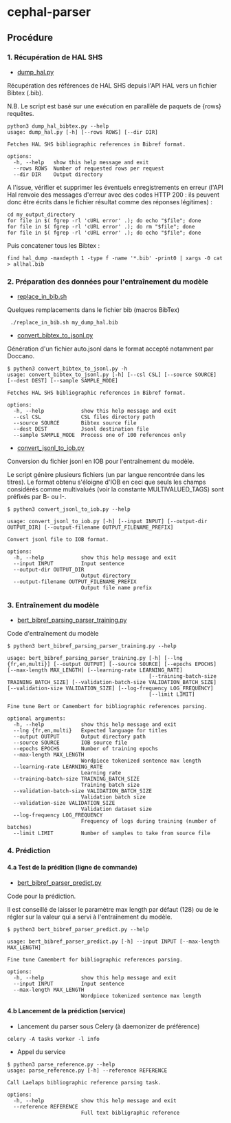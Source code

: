 # cephal-parser

## Procédure

### 1. Récupération de HAL SHS

* [dump_hal.py](dump_hal.py)

Récupération des références de HAL SHS depuis l'API HAL vers un fichier Bibtex (.bib).

N.B. Le script est basé sur une exécution en parallèle de paquets de {rows} requêtes.

```shell
python3 dump_hal_bibtex.py --help
usage: dump_hal.py [-h] [--rows ROWS] [--dir DIR]

Fetches HAL SHS bibliographic references in Bibref format.

options:
  -h, --help   show this help message and exit
  --rows ROWS  Number of requested rows per request
  --dir DIR    Output directory
```

A l'issue, vérifier et supprimer les éventuels enregistrements en erreur (l'API Hal renvoie des messages d'erreur avec
des codes HTTP 200 : ils peuvent donc être écrits dans le fichier résultat comme des réponses légitimes) :

```shell
cd my_output_directory
for file in $( fgrep -rl 'cURL error' .); do echo "$file"; done
for file in $( fgrep -rl 'cURL error' .); do rm "$file"; done
for file in $( fgrep -rl 'cURL error' .); do echo "$file"; done
```

Puis concatener tous les Bibtex :

```shell
find hal_dump -maxdepth 1 -type f -name '*.bib' -print0 | xargs -0 cat > allhal.bib
```

### 2. Préparation des données pour l'entraînement du modèle

* [replace_in_bib.sh](replace_in_bib.sh)

Quelques remplacements dans le fichier bib (macros BibTex)

```shell
 ./replace_in_bib.sh my_dump_hal.bib 
```

* [convert_bibtex_to_jsonl.py](convert_bibtex_to_jsonl.py)

Génération d'un fichier auto.jsonl dans le format accepté notamment par Doccano.

```shell
$ python3 convert_bibtex_to_jsonl.py -h
usage: convert_bibtex_to_jsonl.py [-h] [--csl CSL] [--source SOURCE] [--dest DEST] [--sample SAMPLE_MODE]

Fetches HAL SHS bibliographic references in Bibref format.

options:
  -h, --help            show this help message and exit
  --csl CSL             CSL files directory path
  --source SOURCE       Bibtex source file
  --dest DEST           Jsonl destination file
  --sample SAMPLE_MODE  Process one of 100 references only
```

* [convert_jsonl_to_iob.py](convert_jsonl_to_iob.py)

Conversion du fichier jsonl en IOB pour l'entraînement du modèle.

Le script génère plusieurs fichiers (un par langue rencontrée dans les titres). Le format obtenu s'éloigne d'IOB en ceci
que seuls les champs considérés comme multivalués (voir la constante MULTIVALUED_TAGS) sont préfixés par B- ou I-.

```shell
$ python3 convert_jsonl_to_iob.py --help

usage: convert_jsonl_to_iob.py [-h] [--input INPUT] [--output-dir OUTPUT_DIR] [--output-filename OUTPUT_FILENAME_PREFIX]

Convert jsonl file to IOB format.

options:
  -h, --help            show this help message and exit
  --input INPUT         Input sentence
  --output-dir OUTPUT_DIR
                        Output directory
  --output-filename OUTPUT_FILENAME_PREFIX
                        Output file name prefix
```

### 3. Entraînement du modèle

* [bert_bibref_parsing_parser_training.py](bert_bibref_parsing_parser_training.py)

Code d'entraînement du modèle

```shell
$ python3 bert_bibref_parsing_parser_training.py --help

usage: bert_bibref_parsing_parser_training.py [-h] [--lng {fr,en,multi}] [--output OUTPUT] [--source SOURCE] [--epochs EPOCHS] [--max-length MAX_LENGTH] [--learning-rate LEARNING_RATE]
                                              [--training-batch-size TRAINING_BATCH_SIZE] [--validation-batch-size VALIDATION_BATCH_SIZE] [--validation-size VALIDATION_SIZE] [--log-frequency LOG_FREQUENCY]
                                              [--limit LIMIT]

Fine tune Bert or Camembert for bibliographic references parsing.

optional arguments:
  -h, --help            show this help message and exit
  --lng {fr,en,multi}   Expected language for titles
  --output OUTPUT       Output directory path
  --source SOURCE       IOB source file
  --epochs EPOCHS       Number of training epochs
  --max-length MAX_LENGTH
                        Wordpiece tokenized sentence max length
  --learning-rate LEARNING_RATE
                        Learning rate
  --training-batch-size TRAINING_BATCH_SIZE
                        Training batch size
  --validation-batch-size VALIDATION_BATCH_SIZE
                        Validation batch size
  --validation-size VALIDATION_SIZE
                        Validation dataset size
  --log-frequency LOG_FREQUENCY
                        Frequency of logs during training (number of batches)
  --limit LIMIT         Number of samples to take from source file

```

### 4. Prédiction

#### 4.a Test de la prédition (ligne de commande)

* [bert_bibref_parser_predict.py](bert_bibref_parser_predict.py)

Code pour la prédiction.

Il est conseillé de laisser le paramètre max length par défaut (128) ou de le régler sur la valeur qui a servi à
l'entraînement du modèle.

```shell
$ python3 bert_bibref_parser_predict.py --help

usage: bert_bibref_parser_predict.py [-h] --input INPUT [--max-length MAX_LENGTH]

Fine tune Camembert for bibliographic references parsing.

options:
  -h, --help            show this help message and exit
  --input INPUT         Input sentence
  --max-length MAX_LENGTH
                        Wordpiece tokenized sentence max length

```

#### 4.b Lancement de la prédiction (service)

* Lancement du parser sous Celery (à daemonizer de préférence)

```shell
celery -A tasks worker -l info
```

* Appel du service

```shell
$ python3 parse_reference.py --help
usage: parse_reference.py [-h] --reference REFERENCE

Call Laelaps bibliographic reference parsing task.

options:
  -h, --help            show this help message and exit
  --reference REFERENCE
                        Full text bibligraphic reference

```
